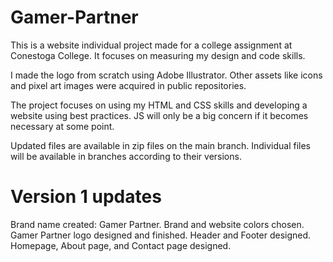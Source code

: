 # Gamer-Partner

This is a website individual project made for a college assignment at Conestoga College. It focuses on measuring my design and code skills.

I made the logo from scratch using Adobe Illustrator. Other assets like icons and pixel art images were acquired in public repositories.

The project focuses on using my HTML and CSS skills and developing a website using best practices. JS will only be a big concern if it becomes necessary at some point.

Updated files are available in zip files on the main branch. Individual files will be available in branches according to their versions.


# Version 1 updates

Brand name created: Gamer Partner.
Brand and website colors chosen.
Gamer Partner logo designed and finished.
Header and Footer designed.
Homepage, About page, and Contact page designed.
